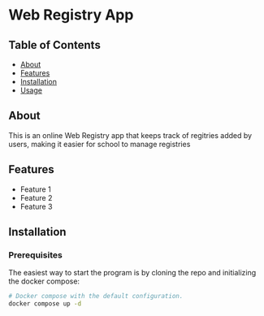 # Web Registry App

## Table of Contents

- [About](#about)
- [Features](#features)
- [Installation](#installation)
- [Usage](#usage)

## About

This is an online Web Registry app that keeps track of regitries added by users, making it easier for school to manage registries

## Features

- Feature 1
- Feature 2
- Feature 3

## Installation

### Prerequisites

The easiest way to start the program is by cloning the repo and initializing the docker compose:

```bash
# Docker compose with the default configuration.
docker compose up -d
```

